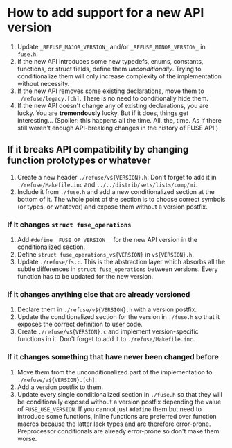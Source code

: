 <!--
    $NetBSD: HACKING.md,v 1.1 2022/01/22 08:09:39 pho Exp $
-->

# How to add support for a new API version

1. Update `_REFUSE_MAJOR_VERSION_` and/or `_REFUSE_MINOR_VERSION_` in
   `fuse.h`.
2. If the new API introduces some new typedefs, enums, constants,
   functions, or struct fields, define them *unconditionally*. Trying
   to conditionalize them will only increase complexity of the
   implementation without necessity.
3. If the new API removes some existing declarations, move them to
   `./refuse/legacy.[ch]`. There is no need to conditionally hide
   them.
4. If the new API doesn't change any of existing declarations, you are
   lucky. You are **tremendously** lucky. But if it does, things get
   interesting... (Spoiler: this happens all the time. All, the,
   time. As if there still weren't enough API-breaking changes in the
   history of FUSE API.)

## If it breaks API compatibility by changing function prototypes or whatever

1. Create a new header `./refuse/v${VERSION}.h`. Don't forget to add it
   in `./refuse/Makefile.inc` and `../../distrib/sets/lists/comp/mi`.
2. Include it from `./fuse.h` and add a new conditionalized section at
   the bottom of it. The whole point of the section is to choose
   correct symbols (or types, or whatever) and expose them without a
   version postfix.

### If it changes `struct fuse_operations`

1. Add `#define _FUSE_OP_VERSION__` for the new API version in the
   conditionalized section.
2. Define `struct fuse_operations_v${VERSION}` in `v${VERSION}.h`.
3. Update `./refuse/fs.c`. This is the abstraction layer which absorbs
   all the subtle differences in `struct fuse_operations` between
   versions. Every function has to be updated for the new version.

### If it changes anything else that are already versioned

1. Declare them in `./refuse/v${VERSION}.h` with a version postfix.
2. Update the conditionalized section for the version in `./fuse.h` so
   that it exposes the correct definition to user code.
3. Create `./refuse/v${VERSION}.c` and implement version-specific
   functions in it. Don't forget to add it to `./refuse/Makefile.inc`.

### If it changes something that have never been changed before

1. Move them from the unconditionalized part of the implementation to
   `./refuse/v${VERSION}.[ch]`.
2. Add a version postfix to them.
3. Update every single conditionalized section in `./fuse.h` so that
   they will be conditionally exposed without a version postfix
   depending the value of `FUSE_USE_VERSION`. If you cannot just
   `#define` them but need to introduce some functions, inline
   functions are preferred over function macros because the latter
   lack types and are therefore error-prone. Preprocessor conditionals
   are already error-prone so don't make them worse.
